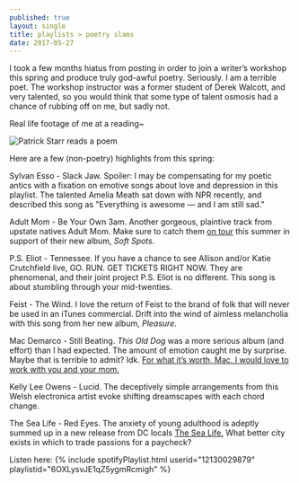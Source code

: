 ```yaml
---
published: true
layout: single
title: playlists > poetry slams 
date: 2017-05-27
---
```


I took a few months hiatus from posting in order to join a writer’s workshop this spring and produce truly god-awful poetry. Seriously. I am a terrible poet. The workshop instructor was a former student of Derek Walcott, and very talented, so you would think that some type of talent osmosis had a chance of rubbing off on me, but sadly not. 
 
Real life footage of me at a reading~

![Patrick Starr reads a poem](https://s-media-cache-ak0.pinimg.com/236x/32/74/f0/3274f0eb4c7eb1b8ab7116978e807e48.jpg) 
 
Here are a few (non-poetry) highlights from this spring: 
 
Sylvan Esso - Slack Jaw. Spoiler: I may be compensating for my poetic antics with a fixation on emotive songs about love and depression in this playlist. The talented Amelia Meath sat down with NPR recently, and described this song as "Everything is awesome — and I am still sad." 
 
Adult Mom - Be Your Own 3am. Another gorgeous, plaintive track from upstate natives Adult Mom. Make sure to catch them [on tour](https://www.facebook.com/adultmomband/) this summer in support of their new album, *Soft Spots*. 
 
P.S. Eliot - Tennessee. If you have a chance to see Allison and/or Katie Crutchfield live, GO. RUN. GET TICKETS RIGHT NOW. They are phenomenal, and their joint project P.S. Eliot is no different. This song is about stumbling through your mid-twenties. 
 
Feist - The Wind. I love the return of Feist to the brand of folk that will never be used in an iTunes commercial. Drift into the wind of aimless melancholia with this song from her new album, *Pleasure*. 
 
Mac Demarco - Still Beating. *This Old Dog* was a more serious album (and effort) than I had expected. The amount of emotion caught me by surprise. Maybe that is terrible to admit? Idk. [For what it’s worth, Mac, I would love to work with you and your mom.](https://www.mac-demarco.com/2017/04/24/1161/) 
 
Kelly Lee Owens - Lucid. The deceptively simple arrangements from this Welsh electronica artist evoke shifting dreamscapes with each chord change. 
 
The Sea Life - Red Eyes. The anxiety of young adulthood is adeptly summed up in a new release from DC locals [The Sea Life.](https://thesealife.bandcamp.com/album/the-sea-life) What better city exists in which to trade passions for a paycheck? 
 
Listen here: 
{% include spotifyPlaylist.html userid="12130029879" playlistid="6OXLysvJE1qZ5ygmRcmigh" %}
